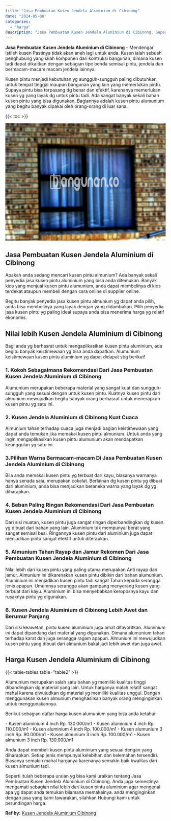 ```yaml
---
title: "Jasa Pembuatan Kusen Jendela Aluminium di Cibinong"
date: "2024-05-08"
categories: 
  - "harga"
description: "Jasa Pembuatan Kusen Jendela Aluminium di Cibinong. Seperti itulah beberapa uraian yg bisa kami uraikan tentang Jasa Pembuatan Kusen Jendela Aluminium di Cib..."
---
```


**Jasa Pembuatan Kusen Jendela Aluminium di Cibinong** – Mendengar istileh kusen Pastinya tidak akan aneh lagi untuk anda. Kusen ialah sebuah penghubung yang ialah komponen dari kontruksi bangunan, dimana kusen tadi dapat dikaitkan dengan sebagian tipe benda semisal pintu, jendela dan bermacam-macam macam jendela lainnya.

Kusen pintu menjadi kebutuhan yg sungguh-sungguh paling dibutuhkan untuk tempat tinggal maupun bangunan yang lain yang memerlukan pintu. Supaya pintu bisa terpasang dg benar dan efektif, karenanya memerlukan kusen yg yang layak dg untuk pintu tadi. Ada sangat banyak sekali bahan kusen pintu yang bisa digunakan. Bagiannya adalah kusen pintu alumunium yang begitu banyak dipakai oleh orang-orang di luar sana.

{{< toc >}}

![Jasa Pembuatan Kusen Jendela Aluminium di Cibinong](/images/harga-kusen-jendela-alumunium-10.png)

## Jasa Pembuatan Kusen Jendela Aluminium di Cibinong

Apakah anda sedang mencari kusen pintu almunium? Ada banyak sekali penyedia jasa kusen pintu aluminium yang bisa anda ditemukan. Banyak kios yang menjual kusen pintu alumunium, anda dapat membelinya di kios terdekat ataupun membeli dengan cara online di supplier online.

Begitu banyak penyedia jasa kusen pintu almunium yg dapat anda pilih, anda bisa membelinya yang layak dengan yang didambakan. Pilih penyedia jasa kusen pintu yg paling ideal supaya anda bisa menerima harga yg relatif ekonomis.

## Nilai lebih Kusen Jendela Aluminium di Cibinong

Bagi anda yg berhasrat untuk mengaplikasikan kusen pintu aluminium, ada begitu banyak keistimewaan yg bisa anda dapatkan. Alumunium keistimewaan kusen pintu aluminium yg dapat didapat sbg berikut!

### 1\. Kokoh Sebagaimana Rekomendasi Dari Jasa Pembuatan Kusen Jendela Aluminium di Cibinong

Alumunium merupakan beberapa material yang sangat kuat dan sungguh-sungguh yang sesuai dengan untuk kusen pintu. Kuatnya kusen pintu dari almunium mewujudkan begitu banyak orang berhasrat untuk menerapkan kusen pintu yg satu ini.

### 2\. Kusen Jendela Aluminium di Cibinong Kuat Cuaca

Almunium tahan terhadap cuaca juga menjadi bagian keistimewaan yang dapat anda temukan jika memakai kusen pintu almunium. Untuk anda yang ingin mengaplikasikan kusen pintu alumunium akan mendapatkan keunggulan yg satu ini.

### 3.Pilihan Warna Bermacam-macam Di Jasa Pembuatan Kusen Jendela Aluminium di Cibinong

Bila anda memakai kusen pintu yg terbuat dari kayu, biasanya warnanya hanya senada saja, merupakan cokelat. Berlainan dg kusen pintu yg dibuat dari aluminium, anda bisa menjadikan beraneka warna yang layak dg yg diharapkan.

### 4\. Beban Paling Ringan Rekomendasi Dari Jasa Pembuatan Kusen Jendela Aluminium di Cibinong

Dari sisi muatan, kusen pintu juga sangat ringan diperbandingkan dg kusen yg dibuat dari bahan yang lain. Aluminium tdk mempunyai berat yang sangat semisal besi. Ringannya kusen pintu dari aluminium juga dapat menjadikan pintu sangat efektif untuk diterapkan.

### 5\. Almunium Tahan Rayap dan Jamur Rekomen Dari Jasa Pembuatan Kusen Jendela Aluminium di Cibinong

Nilai lebih dari kusen pintu yang paling utama merupakan Anti rayap dan jamur. Almunium ini dikarenakan kusen pintu dibikin dari bahan alumunium. Aluminium ini menjadikan kusen pintu tadi sangat Tahan kepada serangga jenis apapun. Umumnya serangga akan gampang menyerang kusen yang terbuat dari kayu. Aluminium ini bisa menyebabkan keroposnya kayu dan rusaknya pintu yg digunakan.

### 6\. Kusen Jendela Aluminium di Cibinong Lebih Awet dan Berumur Panjang

Dari sisi keawetan, pintu kusen aluminium juga amat difavoritkan. Aluminium ini dapat dipandang dari material yang digunakan. Dimana alumunium tahan terhadap karat dan juga serangga ragam apapun. Almunium ini mewujudkan kusen pintu yang dibuat dari almunium bakal jadi lebih awet dan juga awet.

## Harga Kusen Jendela Aluminium di Cibinong

{{< table-tables table="table2" >}}

Alumunium merupakan salah satu bahan yg memiliki kualitas tinggi dibandingkan dg material yang lain. Untuk harganya malah relatif sangat mahal karena diwujudkan dg material yg memiliki kualitas unggul. Dengan menggunakan kusen almunium menghasilkan banyak orang menginginkan untuk menggunakannya.

Berikut sebagian daftar harga kusen alumunium yang bisa anda ketahui:

\- Kusen aluminium 4 inch Rp. 130.000/m1 - Kusen aluminium 4 inch Rp. 110.000/m1 - Kusen aluminium 4 inch Rp. 100.000/m1 - Kusen alumunium 3 inch Rp. 90.000/m1 - Kusen almunium 3 inch Rp. 100.000/m1 - Kusen almunium 3 inch Rp. 130.000/m1

Anda dapat membeli kusen pintu aluminium yang sesuai dengan yang diharapkan. Setiap jenis mempunyai kelebihan dan kelemahan tersendiri. Biasanya semakin mahal harganya karenanya semakin baik kwalitas dari kusen almunium tadi.

Seperti itulah beberapa uraian yg bisa kami uraikan tentang Jasa Pembuatan Kusen Jendela Aluminium di Cibinong. Anda juga semestinya mengamati sebagian nilai lebih dari kusen pintu aluminium agar mengenal apa yg dapat anda temukan bilamana memakainya. anda menginginkan dengan jasa yang kami tawarakan, silahkan Hubungi kami untuk perundingan harga.

**Ref by:** [Kusen Jendela Aluminium Cibinong](https://id.wikipedia.org/wiki/Kusen)
